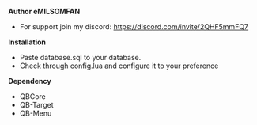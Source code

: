 **Author eMILSOMFAN**
* For support join my discord: https://discord.com/invite/2QHF5mmFQ7 

**Installation**
* Paste database.sql to your database.
* Check through config.lua and configure it to your preference

**Dependency**
* QBCore
* QB-Target
* QB-Menu